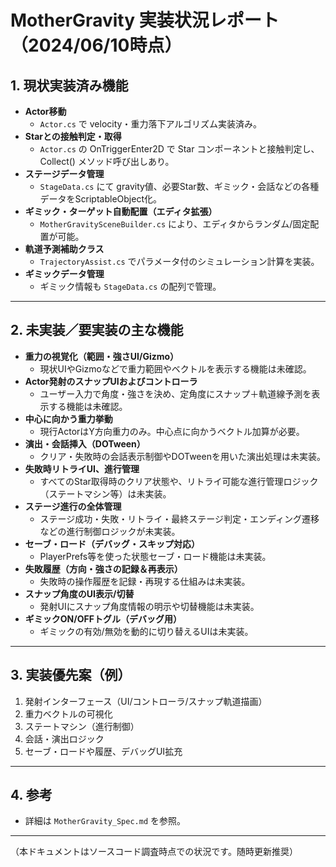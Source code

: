 # MotherGravity 実装状況レポート（2024/06/10時点）

## 1. 現状実装済み機能

- **Actor移動**  
  - `Actor.cs` で velocity・重力落下アルゴリズム実装済み。
- **Starとの接触判定・取得**  
  - `Actor.cs` の OnTriggerEnter2D で Star コンポーネントと接触判定し、Collect() メソッド呼び出しあり。
- **ステージデータ管理**  
  - `StageData.cs` にて gravity値、必要Star数、ギミック・会話などの各種データをScriptableObject化。
- **ギミック・ターゲット自動配置（エディタ拡張）**  
  - `MotherGravitySceneBuilder.cs` により、エディタからランダム/固定配置が可能。
- **軌道予測補助クラス**  
  - `TrajectoryAssist.cs` でパラメータ付のシミュレーション計算を実装。
- **ギミックデータ管理**  
  - ギミック情報も `StageData.cs` の配列で管理。

---

## 2. 未実装／要実装の主な機能

- **重力の視覚化（範囲・強さUI/Gizmo）**
  - 現状UIやGizmoなどで重力範囲やベクトルを表示する機能は未確認。
- **Actor発射のスナップUIおよびコントローラ**
  - ユーザー入力で角度・強さを決め、定角度にスナップ＋軌道線予測を表示する機能は未確認。
- **中心に向かう重力挙動**
  - 現行ActorはY方向重力のみ。中心点に向かうベクトル加算が必要。
- **演出・会話挿入（DOTween）**
  - クリア・失敗時の会話表示制御やDOTweenを用いた演出処理は未実装。
- **失敗時リトライUI、進行管理**
  - すべてのStar取得時のクリア状態や、リトライ可能な進行管理ロジック（ステートマシン等）は未実装。
- **ステージ進行の全体管理**
  - ステージ成功・失敗・リトライ・最終ステージ判定・エンディング遷移などの進行制御ロジックが未実装。
- **セーブ・ロード（デバッグ・スキップ対応）**
  - PlayerPrefs等を使った状態セーブ・ロード機能は未実装。
- **失敗履歴（方向・強さの記録＆再表示）**
  - 失敗時の操作履歴を記録・再現する仕組みは未実装。
- **スナップ角度のUI表示/切替**
  - 発射UIにスナップ角度情報の明示や切替機能は未実装。
- **ギミックON/OFFトグル（デバッグ用）**
  - ギミックの有効/無効を動的に切り替えるUIは未実装。

---

## 3. 実装優先案（例）

1. 発射インターフェース（UI/コントローラ/スナップ軌道描画）
2. 重力ベクトルの可視化
3. ステートマシン（進行制御）
4. 会話・演出ロジック
5. セーブ・ロードや履歴、デバッグUI拡充

---

## 4. 参考
- 詳細は `MotherGravity_Spec.md` を参照。

---

（本ドキュメントはソースコード調査時点での状況です。随時更新推奨）